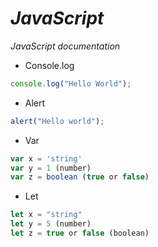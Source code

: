 # _JavaScript_
_JavaScript documentation_

* Console.log
~~~javascript
console.log("Hello World");
~~~

* Alert
~~~javascript
alert("Hello world");
~~~

* Var 
~~~javascript
var x = 'string'
var y = 1 (number)
var z = boolean (true or false)
~~~

* Let
~~~javascript
let x = "string"
let y = 5 (number)
let z = true or false (boolean)
~~~
